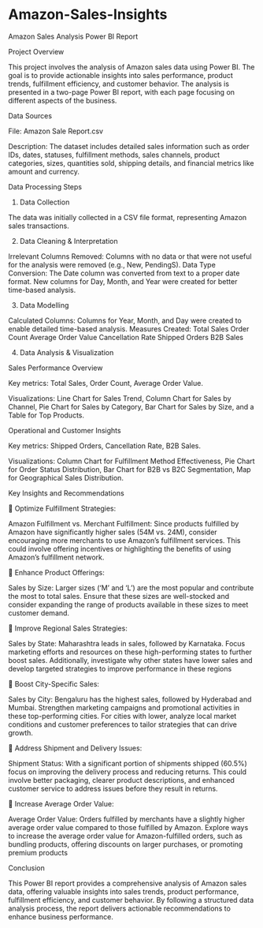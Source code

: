 # Amazon-Sales-Insights

Amazon Sales Analysis Power BI Report

Project Overview

This project involves the analysis of Amazon sales data using Power BI. The goal is to provide actionable insights into sales performance, product trends, fulfillment efficiency, and customer behavior. The analysis is presented in a two-page Power BI report, with each page focusing on different aspects of the business.

Data Sources

File: Amazon Sale Report.csv

Description: The dataset includes detailed sales information such as order IDs, dates, statuses, fulfillment methods, sales channels, product categories, sizes, quantities sold, shipping details, and financial metrics like amount and currency.


Data Processing Steps

1. Data Collection

The data was initially collected in a CSV file format, representing Amazon sales transactions.

2. Data Cleaning & Interpretation

Irrelevant Columns Removed: Columns with no data or that were not useful for the analysis were removed (e.g., New, PendingS).
Data Type Conversion: The Date column was converted from text to a proper date format. New columns for Day, Month, and Year were created for better time-based analysis.

3. Data Modelling

Calculated Columns: Columns for Year, Month, and Day were created to enable detailed time-based analysis.
Measures Created:
Total Sales
Order Count
Average Order Value
Cancellation Rate
Shipped Orders
B2B Sales

4. Data Analysis & Visualization

Sales Performance Overview

Key metrics: Total Sales, Order Count, Average Order Value.

Visualizations: Line Chart for Sales Trend, Column Chart for Sales by Channel, Pie Chart for Sales by Category, Bar Chart for Sales by Size, and a Table for Top Products.


Operational and Customer Insights

Key metrics: Shipped Orders, Cancellation Rate, B2B Sales.

Visualizations: Column Chart for Fulfillment Method Effectiveness, Pie Chart for Order Status Distribution, Bar Chart for B2B vs B2C Segmentation, Map for Geographical Sales Distribution.


Key Insights and Recommendations

 Optimize Fulfillment Strategies:

Amazon Fulfillment vs. Merchant Fulfillment: Since products fulfilled by Amazon have
significantly higher sales (54M vs. 24M), consider encouraging more merchants to use
Amazon’s fulfillment services. This could involve offering incentives or highlighting the
benefits of using Amazon’s fulfillment network.

 Enhance Product Offerings:

Sales by Size: Larger sizes (‘M’ and ‘L’) are the most popular and contribute the most to total
sales. Ensure that these sizes are well-stocked and consider expanding the range of
products available in these sizes to meet customer demand.

 Improve Regional Sales Strategies:

Sales by State: Maharashtra leads in sales, followed by Karnataka. Focus marketing efforts
and resources on these high-performing states to further boost sales. Additionally, investigate
why other states have lower sales and develop targeted strategies to improve performance
in these regions

 Boost City-Specific Sales:

Sales by City: Bengaluru has the highest sales, followed by Hyderabad and Mumbai.
Strengthen marketing campaigns and promotional activities in these top-performing
cities. For cities with lower, analyze local market conditions and customer preferences to
tailor strategies that can drive growth.

 Address Shipment and Delivery Issues:

Shipment Status: With a significant portion of shipments shipped (60.5%) focus on
improving the delivery process and reducing returns. This could involve better packaging,
clearer product descriptions, and enhanced customer service to address issues before
they result in returns.

 Increase Average Order Value:

Average Order Value: Orders fulfilled by merchants have a slightly higher average order
value compared to those fulfilled by Amazon. Explore ways to increase the average
order value for Amazon-fulfilled orders, such as bundling products, offering discounts on
larger purchases, or promoting premium products

Conclusion

This Power BI report provides a comprehensive analysis of Amazon sales data, offering valuable insights into sales trends, product performance, fulfillment efficiency, and customer behavior. By following a structured data analysis process, the report delivers actionable recommendations to enhance business performance.
